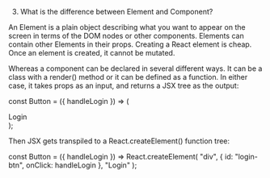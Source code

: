 3. What is the difference between Element and Component?















An Element is a plain object describing what you want to appear on the screen in terms of the DOM nodes or other components. Elements can contain other Elements in their props. Creating a React element is cheap. Once an element is created, it cannot be mutated.

Whereas a component can be declared in several different ways. It can be a class with a render() method or it can be defined as a function. In either case, it takes props as an input, and returns a JSX tree as the output:

const Button = ({ handleLogin }) => (
  <div id={"login-btn"} onClick={handleLogin}>
    Login
  </div>
);

Then JSX gets transpiled to a React.createElement() function tree:

const Button = ({ handleLogin }) =>
  React.createElement(
    "div",
    { id: "login-btn", onClick: handleLogin },
    "Login"
  );
